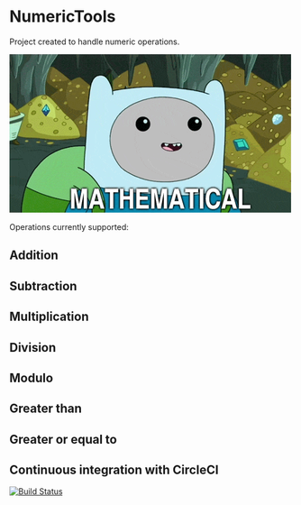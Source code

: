 # NumericTools

Project created to handle numeric operations.

![alt text](https://raw.githubusercontent.com/TheHappyCat/NumericTools/master/assets/mathematical.gif "Mathematical")

Operations currently supported:

## Addition

## Subtraction

## Multiplication

## Division

## Modulo

## Greater than

## Greater or equal to

## Continuous integration with CircleCI

[![Build Status](https://travis-ci.org/TheHappyCat/NumericTools.svg?branch=master)](https://travis-ci.org/TheHappyCat/NumericTools)
